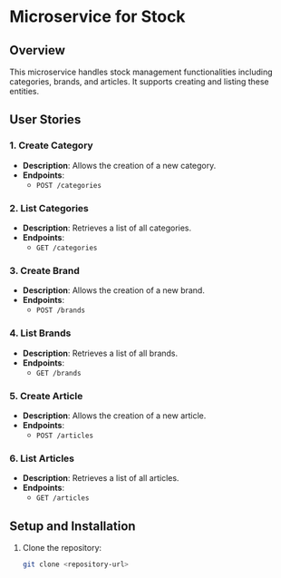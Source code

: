 # Microservice for Stock

## Overview

This microservice handles stock management functionalities including categories, brands, and articles. It supports creating and listing these entities.

## User Stories

### 1. Create Category
- **Description**: Allows the creation of a new category.
- **Endpoints**: 
  - `POST /categories`
  
### 2. List Categories
- **Description**: Retrieves a list of all categories.
- **Endpoints**:
  - `GET /categories`

### 3. Create Brand
- **Description**: Allows the creation of a new brand.
- **Endpoints**: 
  - `POST /brands`
  
### 4. List Brands
- **Description**: Retrieves a list of all brands.
- **Endpoints**:
  - `GET /brands`
  
### 5. Create Article
- **Description**: Allows the creation of a new article.
- **Endpoints**:
  - `POST /articles`
  
### 6. List Articles
- **Description**: Retrieves a list of all articles.
- **Endpoints**:
  - `GET /articles`
  
## Setup and Installation

1. Clone the repository:
   ```bash
   git clone <repository-url>
